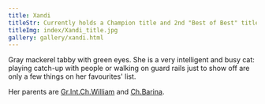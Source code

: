 ```yaml
---
title: Xandi
titleStr: Currently holds a Champion title and 2nd "Best of Best" title from WCF
titleImg: index/Xandi_title.jpg
gallery: gallery/xandi.html
---
```


Gray mackerel tabby with green eyes. She is a very intelligent and busy cat: playing catch-up with people or walking on guard rails just to show off are only a few things on her favourites' list.

Her parents are [Gr.Int.Ch.William](http://lvinserdce.ru/cat_viliam.html) and [Ch.Barina](http://lvinserdce.ru/cat_barina.html).
